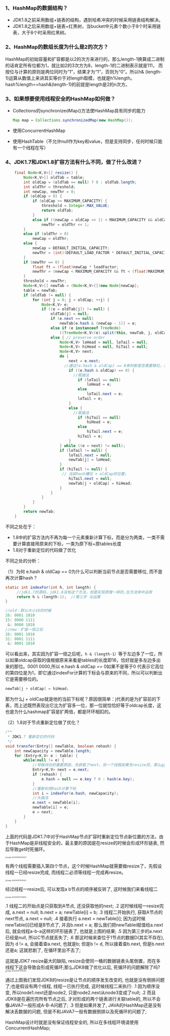 ### 1、HashMap的数据结构？

- JDK1.8之前采用数组+链表的结构，遇到哈希冲突的时候采用链表结构解决。
- JDK1.8之后采用数组+链表+红黑树，当bucket中元素个数小于8个时采用链表，大于8个时采用红黑树。

### 2、HashMap的数组长度为什么是2的次方？

HashMap的初始容量和扩容都是以2的次方来进行的，那么length-1换算成二进制的话肯定所有位都为1，就比如2的3次方为8，length-1的二进制表示就是111， 而按位与计算的原则是两位同时为“1”，结果才为“1”，否则为“0”。所以h& (length-1)运算从数值上来讲其实等价于对length取模，也就是h%length。hash%length==hash&(length-1)的前提是length是2的n次方。

### 3、如果想要使用线程安全的HashMap如何做？

- Collections的synchronizedMap()方法使HashMap具有同步的能力

    ```java
    Map map = Collections.synchronizedMap(new HashMap());
    ```

- 使用ConcurrentHashMap

- 使用HashTable（不允许null作为key和value，但是支持同步，任何时候只能有一个线程在写）

### 4、JDK1.7和JDK1.8扩容方法有什么不同，做了什么改进？

```java
    final Node<K,V>[] resize() {
        Node<K,V>[] oldTab = table;
        int oldCap = (oldTab == null) ? 0 : oldTab.length;
        int oldThr = threshold;
        int newCap, newThr = 0;
        if (oldCap > 0) {
            if (oldCap >= MAXIMUM_CAPACITY) {
                threshold = Integer.MAX_VALUE;
                return oldTab;
            }
            else if ((newCap = oldCap << 1) < MAXIMUM_CAPACITY && oldCap >= DEFAULT_INITIAL_CAPACITY)
                newThr = oldThr << 1;
        }
        else if (oldThr > 0)
            newCap = oldThr;
        else {
            newCap = DEFAULT_INITIAL_CAPACITY;
            newThr = (int)(DEFAULT_LOAD_FACTOR * DEFAULT_INITIAL_CAPACITY);
        }
        if (newThr == 0) {
            float ft = (float)newCap * loadFactor;
            newThr = (newCap < MAXIMUM_CAPACITY && ft < (float)MAXIMUM_CAPACITY ? (int)ft : Integer.MAX_VALUE);
        }
        threshold = newThr;
        Node<K,V>[] newTab = (Node<K,V>[])new Node[newCap];
        table = newTab;
        if (oldTab != null) {
            for (int j = 0; j < oldCap; ++j) {
                Node<K,V> e;
                if ((e = oldTab[j]) != null) {
                    oldTab[j] = null;
                    if (e.next == null)
                        newTab[e.hash & (newCap - 1)] = e;
                    else if (e instanceof TreeNode)
                        ((TreeNode<K,V>)e).split(this, newTab, j, oldCap);
                    else { // preserve order
                        Node<K,V> loHead = null, loTail = null;
                        Node<K,V> hiHead = null, hiTail = null;
                        Node<K,V> next;
                        do {
                            next = e.next;
                          //通过(e.hash & oldCap) == 0来判断是否需要移位，如果为真则在原位不动, 
                            if ((e.hash & oldCap) == 0) {
                              //尾插法
                                if (loTail == null)
                                    loHead = e;
                                else
                                    loTail.next = e;
                                loTail = e;
                            }
                            else {
                              //尾插法
                                if (hiTail == null)
                                    hiHead = e;
                                else
                                    hiTail.next = e;
                                hiTail = e;
                            }
                        } while ((e = next) != null);
                        if (loTail != null) {
                            loTail.next = null;
                            newTab[j] = loHead;
                        }
                        if (hiTail != null) {
                         // 当前hash槽位 + oldCap的位置;
                            hiTail.next = null;
                            newTab[j + oldCap] = hiHead;
                        }
                    }
                }
            }
        }
        return newTab;
    }
```

不同之处在于：

- 1.8中的扩容方法内不再为每一个元素重新计算下标，而是分为两类，一类不需要计算直接用原来的下标，一类为原下标+原tables长度
- 1.8对于重新定位的代码做了优化

不同之处的分析：

（1）为何 e.hash & oldCap == 0为什么可以判断当前节点是否需要移位, 而不是再次计算hash？

```java
static int indexFor(int h, int length) { 
  	 //jdk1.7的源码，jdk1.8没有这个方法，但是实现原理一样的,在方法体中运用
     return h & (length-1);  //第三步 与运算
}
```

```java
//old：默认大小16的时候
26: 0001 1010
15: 0000 1111
 &: 0000 1010    
//new：扩容一倍之后
26: 0001 1010
31: 0001 1111
 &: 0001 1010
```

可以看出来，其实因为扩容一倍之后呢，`h & (length-1）`等于左边多了一位，所以如果oldcap获取的值根据原来来看是tables的长度即16，恰好就是多左边多出来的那位。0001 0000,所以 e.hash & oldCap == 0如果不是等于0 代表示它高位的第四位是为1，即它通过indexFor计算的下标会与原来的不同，所以可以判断出它是需要移位的。

```java
newTab[j + oldCap] = hiHead;
```

那为什么j + oldCap就是他的当前下标呢？原因很简单：j代表的是为扩容前的下表，而上述既然表现出它比为扩容多一位，那一位就恰恰好等于oldcap长度，这也是为什么hashmap扩容是扩两倍，都是环环相扣的。

（2）1.8对于节点重新定位做了优化？

```java
/**
 * JDK1.7 重新定位的代码
 */
void transfer(Entry[] newTable, boolean rehash) {
    int newCapacity = newTable.length;
    for (Entry<K,V> e : table) {
        while(null != e) {
            //导致闭合的重要原因，先获取了next，另一个线程如果先resize完，那么gg公司了，会导致闭合
            Entry<K,V> next = e.next;
            if (rehash) {
                e.hash = null == e.key ? 0 : hash(e.key);
            }
            //重新利用hash计算下标
            int i = indexFor(e.hash, newCapacity);
            //头插法
            e.next = newTable[i];
            newTable[i] = e;
            e = next;
        }
    }
}
```

上面的代码是JDK1.7中对于HashMap节点扩容时重新定位节点新位置的方法，由于HashMap是非线程安全的，最主要的原因是在resize的时候会形成环形链表, 然后导致get时死循环。

<img src=".images/image-20200419165939237.png" alt="image-20200419165939237" style="zoom:33%;" />

有两个线程需要插入第四个节点，这个时候HashMap就需要做resize了，先假设线程一已经resize完成, 而线程二必须等线程一完成再resize。

<img src=".images/image-20200419170051059.png" alt="image-20200419170051059" style="zoom:33%;" />

经过线程一resize后, 可以发现a b节点的顺序被反转了, 这时候我们来看线程二

<img src=".images/20200419170138.png" alt="image-20200419170138606" style="zoom: 33%;" />

.1 线程二的开始点是只获取到A节点, 还没获取他的next;
.2 这时候线程一resize完成, a.next = null; b.next = a; newTable[i] = b;
.3 线程二开始执行, 获取A节点的next节点, a.next = null;
.4 接着执行 a.next = newTable[i]; 因为这时候newTable[i]已经是B节点了, 并且b.next = a; 那么我们把newTablei赋值给a.next后, 就会线程a-b-a这样的环形链表了, 也就是上图的结果;
.5 因为第三步的a.next已经是null, 所以C节点就丢失了;
.6 那这时候来查位于1节点的数据D(其实不存在), 因为 d != a, 会接着查a.next, 也就是b; 但是b != d, 所以接着查b.next, 但是b.next还是a; 这就悲剧了, 在循环里出不去了;

这就是JDK7 resize最大的缺陷, resize会使同一桶的数据链表头尾倒置，而在多线程下这会导致会形成死循环;那么JDK8做了优化以后, 死循环的问题解除了吗?
<img src=".images/20200419171036.png" alt="image-20200419171030482" style="zoom: 33%;" />

通过上图我们发现JDK8的resize是让节点的顺序发生改变的, 也就是没有倒排问题了;也是假设有两个线程, 线程一已执行完成, 这时候线程二来执行:
.1 因为顺序没变, 所以node1.next还是node2, 只是node2.next从node3变成了null;
.2 而且JDK8是在遍历完所有节点之后, 才对形成的两个链表进行关联table的, 所以不会像JAVA7一般形成A-B-A问题了;
.3 但是如果并发了, JAVA的HashMap还是没有解决丢数据的问题, 但是不和JAVA7一般有数据倒排以及死循环的问题了;

HashMap设计时就是没有保证线程安全的, 所以在多线程环境请使用ConcurrentHashMap;

